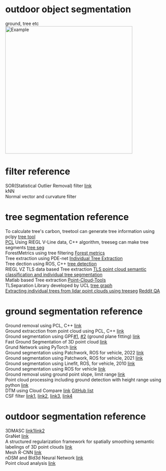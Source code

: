 # outdoor object segmentation
ground, tree etc</br>
<img src="https://github.com/leggedrobotics/tree_detection/blob/main/doc/forest3.jpg" alt="Example" width="400">

# filter reference
SOR(Statistical Outlier Removal) filter [link](https://pcl.readthedocs.io/projects/tutorials/en/latest/statistical_outlier.html)</br>
kNN</br>
Normal vector and curvature filter</br>

# tree segmentation reference
To calculate tree's carbon, treetool can generate tree information using pclpy [tree tool](https://github.com/porteratzo/TreeTool)</br>
[PCL](https://alwynm.github.io/blog/general/pclpy)
Using RIEGL V-Line data, C++ algorithm, treeseg can make tree segments [tree seg](https://github.com/apburt/treeseg)</br>
ForestMetrics using tree filtering [Forest metrics](https://github.com/yurithefury/ForestMetrics)</br>
Tree extraction using PDE-net [Individual Tree Extraction](https://github.com/HiphonL/IndividualTreeExtraction)</br>
Tree dection using ROS, C++ [tree detection](https://github.com/leggedrobotics/tree_detection)</br>
RIEGL VZ TLS data based Tree extraction [TLS point cloud semantic classification and individual tree segmentation](https://github.com/philwilkes/TLS2trees)</br>
Matlab based Tree extraction [Point-Cloud-Tools](https://github.com/tuomasyr/Point-Cloud-Tools)</br>
TLSeparation Library developed by UCL [tree graph](https://github.com/mattbv/treegraph)</br>
[Extracting individual trees from lidar point clouds using treeseg](https://besjournals.onlinelibrary.wiley.com/doi/10.1111/2041-210X.13121)
[Reddit QA](https://www.reddit.com/r/QGIS/comments/10x4yyc/removing_trees_and_buildings_from_contours/)

# ground segmentation reference
Ground removal using PCL, C++ [link](https://github.com/HViktorTsoi/pointcloud_ground_removal)</br>
Ground extracction from point cloud using PCL, C++ [link](https://github.com/fazanham/Ground-Extraction-From-Point-Cloud)</br>
Ground segmentation using GPF[#1](https://github.com/HusseinLezzaik/Segmentation-of-3D-Point-Cloud), [#2](https://arxiv.org/pdf/2207.11919.pdf) (ground plane fitting) [link](https://github.com/JonasHablitzel/PyGroundSegmentation)</br>
Fast Ground Segmentation of 3D point cloud [link](https://github.com/chrise96/3D_Ground_Segmentation)</br>
Grund Network using PyTorch [link](https://github.com/anshulpaigwar/GndNet)</br>
Ground segmentation using Patchwork, ROS for vehicle, 2022 [link](https://github.com/url-kaist/patchwork-plusplus)</br>
Ground segmentation using Patchwork, ROS for vehicle, 2021 [link](https://github.com/LimHyungTae/patchwork)</br>
Ground segmentation using Linefit, ROS, for vehicle, 2010 [link](https://github.com/lorenwel/linefit_ground_segmentation)</br>
Ground segmentation using ROS for vehicle [link](https://github.com/wangx1996/Fast-Ground-Segmentation-Based-on-JPC)</br>
Ground removal using ground point slope, limit range [link](https://github.com/SilvesterHsu/LiDAR_ground_removal)</br>
Point cloud processing including ground detection with height range using python [link](https://github.com/Chim-SO/pointcloudprocessing)</br>
DTM using Cloud Compare [link](https://www.youtube.com/watch?v=48WcjQDMTAM)
[GitHub list](https://github.com/topics/ground-segmentation?l=c%2B%2B&o=desc&s=stars)</br>
CSF filter [link1](https://github.com/jianboqi/CSF), [link2](https://www.cloudcompare.org/doc/wiki/index.php/CSF_(plugin)), [link3](https://www.mdpi.com/2072-4292/8/6/501), [link4](https://github.com/jianboqi/CSF)</br>

# outdoor segmentation reference
3DMASC [link1](https://www.danielgm.net/cgi-bin/dada/mail.cgi/r/CCUpdateList/371107718961/ffaa0b56b8a7fb0f4547d67f1f9d203b/)[link2](https://www.sciencedirect.com/science/article/abs/pii/S0924271623003337?via%3Dihub)</br>
GraNet [link](https://www.sciencedirect.com/science/article/abs/pii/S0924271621001209)</br>
A structured regularization framework for spatially smoothing semantic labelings of 3D point clouds [link](https://www.sciencedirect.com/science/article/abs/pii/S0924271617302988)</br>
Mesh R-CNN [link](https://github.com/facebookresearch/meshrcnn)</br>
nDSM and Bld3d Neural Network [link](https://medium.com/geoai/3d-buildings-from-imagery-with-ai-fbbc1852e4dd)</br>
Point cloud analysis [link](https://github.com/Yochengliu/awesome-point-cloud-analysis)</br>


